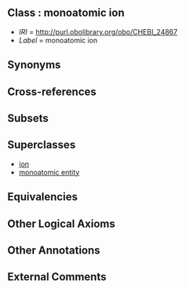 
## Class : monoatomic ion

 * *IRI* = http://purl.obolibrary.org/obo/CHEBI_24867
 * *Label* = monoatomic ion

## Synonyms


## Cross-references


## Subsets


## Superclasses

 * [ion](../../CHEBI/70/CHEBI_24870.md)
 * [monoatomic entity](../../CHEBI/38/CHEBI_33238.md)

## Equivalencies


## Other Logical Axioms


## Other Annotations


## External Comments

